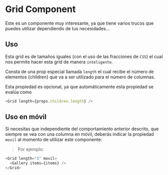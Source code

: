 # Grid Component

Este es un componente muy interesante, ya que tiene varios trucos que puedes utilizar dependiendo de tus necesidades...

## Uso

Esta grid es de tamaños iguales (con el uso de las fracciones de `CSS`) el cual nos permite hacer esta grid de manera `inteligente`.

Consta de una prop especial llamada `length` el cual recibe el número de elementos {children} que va a ser utilizado para el número de columnas.

Esta propiedad es opcional, ya que automáticamente esta propiedad se evalúa como

```js
<Grid length={props.children.length} />
```

## Uso en móvil

Si necesitas que independiente del comportamiento anterior descrito, que siempre se vea con una columna en móvil,
deberás indicar la propiedad `movil` al momento de utilizar este componente:

> Por ejemplo:

```js
<Grid length="3" movil>
  <Gallery items={items} />
</Grid>
```
